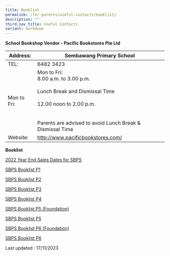 ```yaml
---
title: Booklist
permalink: /for-parents/useful-contacts/booklist/
description: ""
third_nav_title: Useful Contacts
variant: markdown
---
```

**School Bookshop Vendor - Pacific Bookstores Pte Ltd**

| Address:  | Sembawang Primary School |
|---|---|
| TEL: | 6482 3423 |
| Mon to Fri: | Mon to Fri: <br> 8.00 a.m. to 3.00 p.m.<br> <br> Lunch Break and Dismissal Time<br><br> 12.00 noon to 2.00 p.m.<br><br> <br> Parents are advised to avoid Lunch Break &amp; Dismissal Time |
| Website: | http://www.pacificbookstores.com/ |

**Booklist**

[2022 Year End Sales Dates for SBPS](/files/2022%20Year%20End%20Sales%20Dates%20for%20SBPS.pdf)

[SBPS Booklist P1](/files/SBPS%20Booklist%20P1.pdf)

[SBPS Booklist P2](/files/SBPS%20Booklist%20P2.pdf)

[SBPS Booklist P3](/files/SBPS%20Booklist%20P3.pdf)

[SBPS Booklist P4](/files/SBPS%20Booklist%20P4.pdf)

[SBPS Booklist P5 (Foundation)](/files/SBPS%20Booklist%20P5%20(FDN).pdf)

[SBPS Booklist P5](/files/SBPS%20Booklist%20P5.pdf)

[SBPS Booklist P6 (Foundation)](/files/SBPS%20Booklist%20P6%20(FDN).pdf)

[SBPS Booklist P6](/files/SBPS%20Booklist%20P6.pdf)

Last updated : 17/11/2023